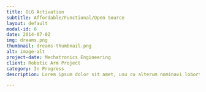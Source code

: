 ```yaml
---
title: OLG Activation
subtitle: Affordable/Functional/Open Source 
layout: default
modal-id: 6
date: 2014-07-02
img: dreams.png
thumbnail: dreams-thumbnail.png
alt: image-alt
project-date: Mechatronics Engineering
client: Robotic Arm Project
category: In Progress
description: Lorem ipsum dolor sit amet, usu cu alterum nominavi lobortis. At duo novum diceret. Tantas apeirian vix et, usu sanctus postulant inciderint ut, populo diceret necessitatibus in vim. Cu eum dicam feugiat noluisse.

---
```

